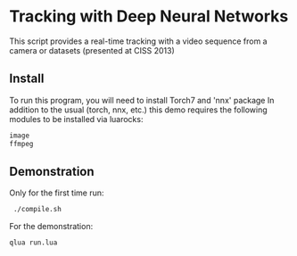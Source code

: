 # Tracking with Deep Neural Networks

This script provides a real-time tracking with a video sequence
from a camera or datasets (presented at CISS 2013)

## Install

To run this program, you will need to install Torch7 and 'nnx' package
In addition to the usual (torch, nnx, etc.) this demo requires the 
following modules to be installed via luarocks:

``` sh
image
ffmpeg
```

## Demonstration
Only for the first time run: 

```sh
 ./compile.sh
```

For the demonstration:

``` sh
qlua run.lua
```
